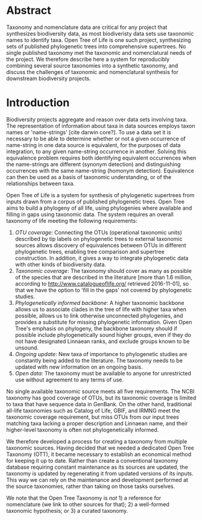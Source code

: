 # Abstract

Taxonomy and nomenclature data are critical for any project that synthesizes
biodiversity data, as most biodiveristy data sets use taxonomic names to
identify taxa. Open Tree of Life is one such project, synthesizing sets of
published phylogenetic trees into comprehensive supertrees. No single published
taxonomy met the taxonomic and nomenclatural needs of the project. We therefore
describe here a system for reproducibly combining several source taxonomies into
a synthetic taxonomy, and discuss the challenges of taxonomic and nomenclatural
synthesis for downstream biodiversity projects.

# Introduction

Biodiversity projects aggregate and reason over data sets involving
taxa.  The representation of information about taxa in data sources
employs taxon names or 'name-strings' [cite darwin core?].  To use a
data set it is necessary to be able to determine whether or not a
given occurrence of name-string in one data source is equivalent, for
the purposes of data integration, to any given name-string occurrence
in another.  Solving this equivalence problem requires both
identifying equivalent occurrences when the name-strings are different
(synonym detection) and distinguishing occurrences with the same
name-string (homonym detection).  Equivalence can then be used as a
basis of taxonomic understanding, or of the relationships between taxa.

Open Tree of Life is a system for synthesis of phylogenetic supertrees from
inputs drawn from a corpus of published phylogenetic trees. Open Tree aims to
build a phylogeny of all life, using phylogenies where available and filling
in gaps using taxonomic data. The system
requires an overall taxonomy of life meeting the following requirements:

 1. *OTU coverage*: Connecting the OTUs (operational taxonomic units)
    described by tip labels on phylogenetic
    trees to external taxonomic sources allows discovery of equivalences
    between OTUs in different phylogenetic trees, enabling
    tree comparison and
    supertree construction.
    In addition, it gives a way to integrate phylogenetic data with
    other kinds of biodiversity data.
 1. *Taxonomic coverage*: The taxonomy should cover as many as possible of
    the species
    that are described in the literature [more than 1.6 million, according to
    http://www.catalogueoflife.org/ retrieved 2016-11-01], so that we
    have the option to 'fill in the gaps' not covered by phylogenetic studies.  
 1. *Phylogenetically informed backbone*: A higher taxonomic backbone
    allows us to associate
    clades in the tree of life with higher taxa when possible, allows us to
    link otherwise unconnected phylogenies, and provides a
    substitute for missing phylogenetic information.
    Given Open Tree's emphasis on phylogeny, the backbone taxonomy should
    if possible include phylogenetically sound higher groups, even if
    they do not have designated Linnaean ranks, and exclude groups known
    to be unsound.
 1. *Ongoing update*: New taxa of importance to phylogenetic studies
    are constantly being added to the literature.
    The taxonomy needs to be updated with new information on an ongoing basis.
 1. *Open data*: The taxonomy must be available to anyone for unrestricted use
    without agreement to any terms of use.

No single available taxonomic source meets all five requirements.
The NCBI taxonomy has good coverage of OTUs, but its taxonomic coverage is
limited to taxa that have sequence data in GenBank. On the other hand,
traditional all-life taxonomies such as Catalog of Life, GBIF, and
IRMNG meet the taxonomic coverage requirement, but miss OTUs from our
input trees matching taxa lacking a proper description and Linnaean
name, and their higher-level taxonomy is often not phylogenetically
informed.

We therefore developed a process for creating a taxonomy from multiple
taxonomic sources. Having decided that we needed a dedicated Open Tree
Taxonomy (OTT), it
became necessary to establish an economical method for keeping it up
to date.  Rather than create a conventional taxonomy database
requiring constant maintenance as its sources are updated, the
taxonomy is updated by regenerating it from updated versions of its
inputs.  This way we can rely on the maintenance and development
performed at the source taxonomies, rather than taking on those tasks
ourselves.

We note that the Open Tree Taxonomy is *not* 1) a reference for nomenclature
(we link to other sources for that); 2) a well-formed taxonomic hypothesis; or
3) a curated taxonomy.
